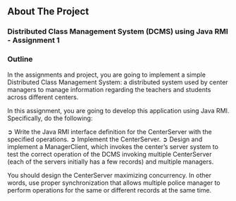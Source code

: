 ## About The Project

### Distributed Class Management System (DCMS) using Java RMI - Assignment 1

### Outline
In the assignments and project, you are going to implement a simple Distributed Class Management System: a distributed system used by center managers to manage 
information regarding the teachers and students across different centers.

In this assignment, you are going to develop this application using Java RMI.
Specifically, do the following:

➲ Write the Java RMI interface definition for the CenterServer with the specified 
operations. 
➲ Implement the CenterServer. 
➲ Design and implement a ManagerClient, which invokes the center’s server system to test the correct operation of the DCMS invoking multiple CenterServer (each of 
the servers initially has a few records) and multiple managers.
 
You should design the CenterServer maximizing concurrency. In other words, use proper synchronization that allows multiple police manager to perform operations for the same or different records at the same time. 

